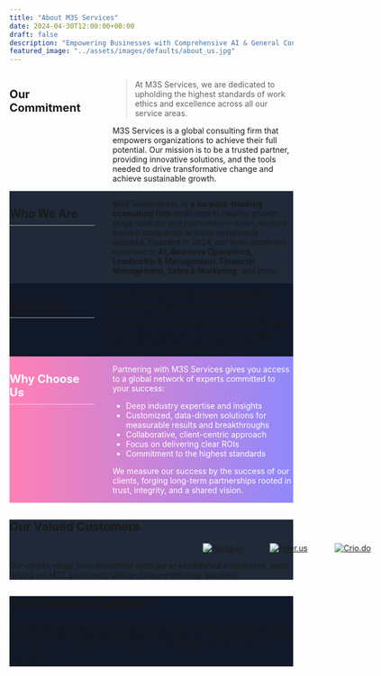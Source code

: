 ```yaml
---
title: "About M3S Services"
date: 2024-04-30T12:00:00+00:00
draft: false
description: "Empowering Businesses with Comprehensive AI & General Consultancy"
featured_image: "../assets/images/defaults/about_us.jpg"
---
```


<style>
/* General styling for the horizontal "section blocks" */
.about-section {
  display: grid;
  grid-template-columns: 1fr;
  gap: 2rem;
}
@media (min-width: 768px) {
  .about-section {
    grid-template-columns: 30% 1fr; /* Title on left ~30%, content ~70% */
  }
}

/* Title column styling */
.about-section-title {
  font-size: 1.25rem;
  font-weight: 700;
  padding-bottom: 0.5rem;
  margin-bottom: 1rem;
  border-bottom: 2px solid rgba(255,255,255,0.3); /* subtle accent */
}

/* Variation backgrounds for color blocking */
.bg-section-pink {
  background: linear-gradient(to right, #ff80b5, #9089fc);
}
.bg-section-dark {
  background-color: #1f2937; /* e.g. Tailwind's gray-800 or #1f2937 */
}
.bg-section-slight {
  background-color: #111827; /* a slightly darker shade to differentiate */
}

/* Make sure text is readable on pink gradient sections */
.bg-section-pink .about-section-title,
.bg-section-pink p,
.bg-section-pink li,
.bg-section-pink strong,
.bg-section-pink em {
  color: #ffffff;
}

</style>


<!-- SECTION 1: Pink Gradient -->
<section class="py-12 bg-gradient-to-r from-pink-500 to-purple-500 text-white text-center mt-8">
  <div class="mx-auto max-w-7xl px-4 sm:px-6 lg:px-8 about-section">
    <div>
      <h2 class="about-section-title">Our Commitment</h2>
    </div>
    <div>
      <blockquote class="italic border-l-4 border-white pl-4 mb-4">
        At M3S Services, we are dedicated to upholding the highest standards 
        of work ethics and excellence across all our service areas.
      </blockquote>
      <p class="mt-4">
        M3S Services is a global consulting firm that empowers organizations 
        to achieve their full potential. Our mission is to be a trusted partner, 
        providing innovative solutions, and the tools needed 
        to drive transformative change and achieve sustainable growth.
      </p>
    </div>
  </div>
</section>

<!-- SECTION 2: Dark Gray -->
  <section class="py-12 bg-section-dark py-8 sm:py-12">
  <div class="mx-auto max-w-7xl px-4 sm:px-6 lg:px-8 about-section">
    <div>
      <h2 class="about-section-title text-white">Who We Are</h2>
    </div>
    <div class="text-gray-300">
      <p>
        M3S Services Inc. is a 
        <strong class="text-white">forward-thinking consulting firm</strong> 
        dedicated to helping growth-stage startups and multi-million-dollar, 
        venture-backed companies achieve sustainable success. Founded in 2024, 
        our team combines expertise in 
        <strong class="text-white">AI, Business Operations, Leadership &amp; Management, 
        Financial Management, Sales &amp; Marketing</strong>, and more.
      </p>
    </div>
  </div>
</section>

<!-- SECTION 3: Slight (even darker background for contrast) -->
<section class="py-12 bg-section-slight py-8 sm:py-12">
  <div class="mx-auto max-w-7xl px-4 sm:px-6 lg:px-8 about-section">
    <div>
      <h2 class="about-section-title text-white">Our Vision</h2>
    </div>
    <div class="text-gray-300">
      <p>
        At M3S Services, we believe 
        <strong class="text-white">technological innovation</strong> 
        and <strong class="text-white">operational excellence</strong> 
        go hand-in-hand. We aim to <em>bridge the gap</em> between 
        cutting-edge research and real-world business applications, 
        ensuring clients stay ahead in a rapidly evolving landscape.
      </p>
    </div>
  </div>
</section>

<!-- SECTION 4: Pink Gradient again for "Why Choose Us?" -->
<section class="py-12 bg-section-pink py-8 sm:py-12">
  <div class="mx-auto max-w-7xl px-4 sm:px-6 lg:px-8 about-section">
    <div>
      <h2 class="about-section-title">Why Choose Us</h2>
    </div>
    <div>
      <p>
        Partnering with M3S Services gives you access to a global network 
        of experts committed to your success:
      </p>
      <ul class="list-disc list-inside pl-4 mt-3">
        <li>Deep industry expertise and insights</li>
        <li>Customized, data-driven solutions for measurable results and breakthroughs</li>
        <li>Collaborative, client-centric approach</li>
        <li>Focus on delivering clear ROIs</li>
        <li>Commitment to the highest standards</li>
      </ul>
      <p class="mt-3">
        We measure our success by the success of our clients, forging 
        long-term partnerships rooted in trust, integrity, and a shared vision.
      </p>
    </div>
  </div>
</section>

<!-- MARQUEE: Our Valued Customers -->
<section class="py-12 bg-section-dark py-8 sm:py-12">
  <div class="mx-auto max-w-7xl px-4 sm:px-6 lg:px-8">
    <h2 class="text-2xl font-bold text-white mb-4">Our Valued Customers</h2>
    <style>
      #marqueeContainer {
        position: relative; 
        overflow: hidden;
        width: 100%;
        height: 80px; 
        background-color: #1f2937; 
        border-radius: 0.5rem; 
        padding: 1rem;
      }
      #marqueeContent {
        display: inline-flex;
        align-items: center;
        white-space: nowrap; 
        animation: slideLeft 10s linear infinite;
      }
      @keyframes slideLeft {
        0%   { transform: translateX(100%); }
        100% { transform: translateX(-100%); }
      }
      #marqueeContainer:hover #marqueeContent {
        animation-play-state: paused;
      }
      .logo-link {
        margin-right: 3rem;
      }
    </style>
    <div class="marquee bg-gradient-to-r from-pink-500 to-purple-500 rounded-md shadow p-4 overflow-hidden">
      <div id="marqueeContent">
        <a href="https://aurva.io" target="_blank" rel="noopener" class="logo-link transition hover:opacity-80">
          <img 
            src="https://m3sservices.s3.us-east-1.amazonaws.com/aurva.png"
            alt="Aurva.io"
            class="h-20 w-auto object-contain"
          >
        </a>
        <a href="https://fyler.us" target="_blank" rel="noopener" class="logo-link transition hover:opacity-80">
          <img 
            src="https://m3sservices.s3.us-east-1.amazonaws.com/fyler.png"
            alt="Fyler.us"
            class="h-20 w-auto object-contain"
          >
        </a>
        <a href="https://crio.do" target="_blank" rel="noopener" class="logo-link transition hover:opacity-80">
          <img 
            src="https://m3sservices.s3.us-east-1.amazonaws.com/crio_do.png"
            alt="Crio.do"
            class="h-20 w-auto object-contain"
          >
        </a>
      </div>
    </div>
    <p class="mt-4 text-gray-300">
      <em>
        Our clients range from innovative startups to established enterprises,
        each relying on M3S Services to deliver forward-thinking solutions.
      </em>
    </p>
  </div>
</section>

<!-- FINAL CTA -->
<section class="bg-section-slight py-12 text-center">
  <div class="mx-auto max-w-3xl">
    <h2 class="text-2xl sm:text-3xl font-bold text-white">Let’s Innovate Together</h2>
    <p class="mt-3 text-gray-300">
      Ready to shape the future of your industry? <strong class="text-white">Get in touch</strong> to explore
      how AI solutions and holistic consulting can revolutionize your business.
      We’re here to <em>build your competitive advantage</em>—one intelligent solution at a time.
    </p>
    <div class="mt-8">
      <a href="/contact" 
        class="inline-block rounded-md bg-gradient-to-r from-pink-500 to-purple-500 px-8 py-3 text-lg font-semibold text-white transition hover:from-purple-500 hover:to-pink-500 focus-visible:outline-none focus-visible:ring-2 focus-visible:ring-pink-500 focus-visible:ring-offset-2">
        Contact Us
      </a>
    </div>
  </div>
</section>
